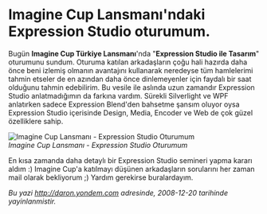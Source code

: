 # Imagine Cup Lansmanı'ndaki Expression Studio oturumum.
Bugün **Imagine Cup Türkiye Lansmanı**'nda "**Expression Studio ile
Tasarım**" oturumunu sundum. Oturuma katılan arkadaşların çoğu hali
hazırda daha önce beni izlemiş olmanın avantajını kullanarak neredeyse
tüm hamlelerimi tahmin etseler de en azından daha önce dinlemeyenler
için faydalı bir saat olduğunu tahmin edebilirim. Bu vesile ile aslında
uzun zamandır Expression Studio anlatmadığımın da farkına vardım.
Sürekli Silverlight ve WPF anlatırken sadece Expression Blend'den
bahsetme şansım oluyor oysa Expression Studio içerisinde Design, Media,
Encoder ve Web de çok güzel özelliklere sahip.

![Imagine Cup Lansmanı - Expression Studio
Oturumum](media/Imagine_Cup_Lansmanindaki_Expression_Studio_oturumum/20122008_1.jpg)\
*Imagine Cup Lansmanı - Expression Studio Oturumum*

En kısa zamanda daha detaylı bir Expression Studio semineri yapma kararı
aldım :) Imagine Cup'a katılmayı düşünen arkadaşların sorularını her
zaman mail olarak bekliyorum ;) Yardım gerekirse buralardayım.



*Bu yazi http://daron.yondem.com adresinde, 2008-12-20 tarihinde yayinlanmistir.*
